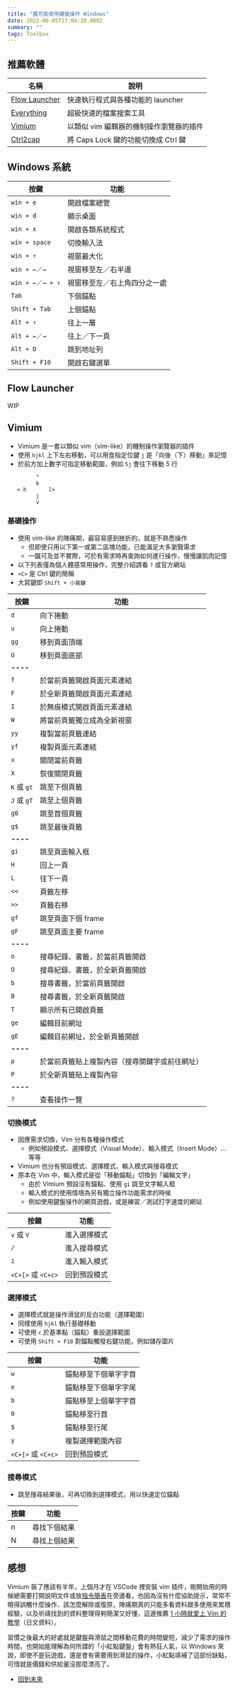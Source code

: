 ```yaml
---
title: "盡可能使用鍵盤操作 Windows"
date: 2022-06-05T17:04:28.000Z
summary: ""
tags: Toolbox
---
```


## 推薦軟體

| 名稱                                                                         | 說明                                    |
| ---------------------------------------------------------------------------- | --------------------------------------- |
| [Flow Launcher](https://www.flowlauncher.com/)                               | 快速執行程式與各種功能的 launcher       |
| [Everything](https://www.voidtools.com/downloads/)                           | 超級快速的檔案搜索工具                  |
| [Vimium](https://vimium.github.io/)                                          | 以類似 vim 編輯器的機制操作瀏覽器的插件 |
| [Ctrl2cap](https://docs.microsoft.com/en-us/sysinternals/downloads/ctrl2cap) | 將 Caps Lock 鍵的功能切換成 Ctrl 鍵     |

## Windows 系統

| 按鍵             | 功能                         |
| ---------------- | ---------------------------- |
| `win + e`        | 開啟檔案總管                 |
| `win + d`        | 顯示桌面                     |
| `win + x`        | 開啟各類系統程式             |
| `win + space`    | 切換輸入法                   |
| `win + ↑`        | 視窗最大化                   |
| `win + ←／→`     | 視窗移至左／右半邊           |
| `win + ←／→ + ↑` | 視窗移至左／右上角四分之一處 |
| `Tab`            | 下個錨點                     |
| `Shift + Tab`    | 上個錨點                     |
| `Alt + ↑`        | 往上一層                     |
| `Alt + ←／→`     | 往上／下一頁                 |
| `Alt + D`        | 跳到地址列                   |
| `Shift + F10`    | 開啟右鍵選單                 |

## Flow Launcher

WIP

## Vimium

- Vimium 是一套以類似 vim（vim-like）的機制操作瀏覽器的插件
- 使用 `hjkl` 上下左右移動，可以用食指定位鍵 `j` 是「向後（下）移動」來記憶
- 於前方加上數字可指定移動範圍，例如 `5j` 會往下移動 5 行

```
         ^
         k
   < h       l>
         j
         v
```

### 基礎操作

- 使用 vim-like 的陣痛期，最容易感到挫折的，就是不熟悉操作
  - 但即使只用以下第一或第二區塊功能，已能滿足大多瀏覽需求
  - 一蹴可及並不實際，可於有需求時再查詢如何進行操作，慢慢讓肌肉記憶
- 以下列表僅為個人體感常用操作，完整介紹請看 `?` 或官方網站
- `<C>` 是 Ctrl 鍵的簡稱
- 大寫鍵即 `Shift + 小寫鍵`

| 按鍵        | 功能                                           |
| ----------- | ---------------------------------------------- |
| `d`         | 向下捲動                                       |
| `u`         | 向上捲動                                       |
| `gg`        | 移到頁面頂端                                   |
| `G`         | 移到頁面底部                                   |
| **----**    |                                                |
| `f`         | 於當前頁籤開啟頁面元素連結                     |
| `F`         | 於全新頁籤開啟頁面元素連結                     |
| `I`         | 於無痕模式開啟頁面元素連結                     |
| `W`         | 將當前頁籤獨立成為全新視窗                     |
| `yy`        | 複製當前頁籤連結                               |
| `yf`        | 複製頁面元素連結                               |
| `x`         | 關閉當前頁籤                                   |
| `X`         | 恢復關閉頁籤                                   |
| `K` 或 `gt` | 跳至下個頁籤                                   |
| `J` 或 `gT` | 跳至上個頁籤                                   |
| `g0`        | 跳至首個頁籤                                   |
| `g$`        | 跳至最後頁籤                                   |
| **----**    |                                                |
| `gi`        | 跳至頁面輸入框                                 |
| `H`         | 回上一頁                                       |
| `L`         | 往下一頁                                       |
| `<<`        | 頁籤左移                                       |
| `>>`        | 頁籤右移                                       |
| `gf`        | 跳至頁面下個 frame                             |
| `gF`        | 跳至頁面主要 frame                             |
| **----**    |                                                |
| `o`         | 搜尋紀錄、書籤，於當前頁籤開啟                 |
| `O`         | 搜尋紀錄、書籤，於全新頁籤開啟                 |
| `b`         | 搜尋書籤，於當前頁籤開啟                       |
| `B`         | 搜尋書籤，於全新頁籤開啟                       |
| `T`         | 顯示所有已開啟頁籤                             |
| `ge`        | 編輯目前網址                                   |
| `gE`        | 編輯目前網址，於全新頁籤開啟                   |
| **----**    |                                                |
| `p`         | 於當前頁籤貼上複製內容（搜尋關鍵字或前往網址） |
| `P`         | 於全新頁籤貼上複製內容                         |
| **----**    |                                                |
| `?`         | 查看操作一覽                                   |

### 切換模式

- 因應需求切換，Vim 分有各種操作模式
  - 例如預設模式、選擇模式（Visual Mode）、輸入模式（Insert Mode）…等等
- Vimium 也分有預設模式、選擇模式、輸入模式與搜尋模式
- 原本在 Vim 中，輸入模式是從「移動錨點」切換到「編輯文字」
  - 由於 Vimium 預設沒有錨點、使用 `gi` 跳至文字輸入框
  - 輸入模式的使用情境為另有獨立操作功能需求的時候
  - 例如使用鍵盤操作的網頁遊戲，或是練習／測試打字速度的網站

| 按鍵               | 功能         |
| ------------------ | ------------ |
| `v` 或 `V`         | 進入選擇模式 |
| `/`                | 進入搜尋模式 |
| `i`                | 進入輸入模式 |
| `<C+[>` 或 `<C+c>` | 回到預設模式 |

### 選擇模式

- 選擇模式就是操作滑鼠的反白功能（選擇範圍）
- 同樣使用 `hjkl` 執行基礎移動
- 可使用 `c` 於基準點（錨點）重設選擇範圍
- 可使用 `Shift + F10` 對錨點觸發右鍵功能，例如儲存圖片

| 按鍵               | 功能                 |
| ------------------ | -------------------- |
| `w`                | 錨點移至下個單字字首 |
| `e`                | 錨點移至下個單字字尾 |
| `b`                | 錨點移至上個單字字首 |
| `0`                | 錨點移至行首         |
| `$`                | 錨點移至行尾         |
| `y`                | 複製選擇範圍內容     |
| `<C+[>` 或 `<C+c>` | 回到預設模式         |

### 搜尋模式

- 跳至搜尋結果後，可再切換到選擇模式，用以快速定位錨點

| 按鍵 | 功能         |
| ---- | ------------ |
| n    | 尋找下個結果 |
| N    | 尋找上個結果 |

## 感想

Vimium 裝了應該有半年，上個月才在 VSCode 裡安裝 vim 插件，剛開始用的時候總需要打開說明文件或放[指令簡表](https://blog.vgod.tw/2009/12/08/vim-cheat-sheet-for-programmers/)在旁邊看，也因為沒有什麼協助提示，常常不曉得誤觸什麼操作、該怎麼解除或復原，陣痛期真的只能多看資料跟多使用來累積經驗，以及祈禱找到的資料整理得夠簡潔又好懂，這邊推薦 [1 小時就愛上 Vim 的教學](https://minerva.mamansoft.net/%F0%9F%93%971%E6%99%82%E9%96%93%E3%81%A7Vim%E3%81%AB%E6%83%9A%E3%82%8C%E3%82%8B%E3%83%81%E3%83%A5%E3%83%BC%E3%83%88%E3%83%AA%E3%82%A2%E3%83%AB/%F0%9F%93%921%E6%99%82%E9%96%93%E3%81%A7Vim%E3%81%AB%E6%83%9A%E3%82%8C%E3%82%8B%E3%83%81%E3%83%A5%E3%83%BC%E3%83%88%E3%83%AA%E3%82%A2%E3%83%AB)（日文資料）。

習慣之後最大的好處就是鍵盤與滑鼠之間移動花費的時間變短，減少了需求的操作時間，也開始能理解為何所謂的「小紅點鍵盤」會有熱狂人氣，以 Windows 來說，即使不是玩遊戲，還是會有需要用到滑鼠的操作，小紅點填補了這部份缺點，可惜就是價錢和供給量沒那麼漂亮了。

- [回到未來](https://tex.com.tw/pages/%E5%9B%9E%E5%88%B0%E6%9C%AA%E4%BE%86)